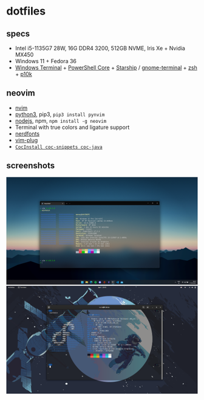 # dotfiles
## specs
* Intel i5-1135G7 28W, 16G DDR4 3200, 512GB NVME, Iris Xe + Nvidia MX450
* Windows 11 + Fedora 36
* [Windows Terminal](https://github.com/microsoft/terminal) + [PowerShell Core](https://github.com/PowerShell/PowerShell) + [Starship](https://github.com/starship/starship) / [gnome-terminal](https://gitlab.gnome.org/GNOME/gnome-terminal) + [zsh](https://ohmyz.sh/) + [p10k](https://github.com/romkatv/powerlevel10k)

## neovim
* [nvim](https://github.com/neovim/neovim) 
* [python3](https://python.org), pip3, `pip3 install pynvim`
* [nodejs](https://nodejs.org), npm, `npm install -g neovim`
* Terminal with true colors and ligature support
* [nerdfonts](https://github.com/ryanoasis/nerd-fonts)
* [vim-plug](https://github.com/junegunn/vim-plug)
* [`CocInstall coc-snippets coc-java`](https://github.com/neoclide/coc.nvim/wiki/Using-coc-extensions#implemented-coc-extensions)

## screenshots
![Windows](Pictures/Windows.png)
![Fedora](Pictures/Fedora.png)
